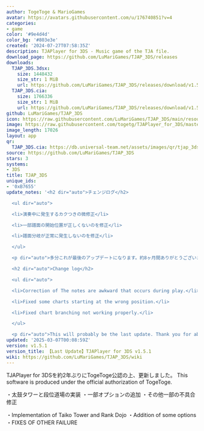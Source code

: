 ```yaml
---
author: TogeToge & MarioGames
avatar: https://avatars.githubusercontent.com/u/176740851?v=4
categories:
- game
color: '#9e4d4d'
color_bg: '#803e3e'
created: '2024-07-27T07:58:35Z'
description: TJAPlayer for 3DS - Music game of the TJA file.
download_page: https://github.com/LuMariGames/TJAP_3DS/releases
downloads:
  TJAP_3DS.3dsx:
    size: 1448432
    size_str: 1 MiB
    url: https://github.com/LuMariGames/TJAP_3DS/releases/download/v1.5.1/TJAP_3DS.3dsx
  TJAP_3DS.cia:
    size: 1766336
    size_str: 1 MiB
    url: https://github.com/LuMariGames/TJAP_3DS/releases/download/v1.5.1/TJAP_3DS.cia
github: LuMariGames/TJAP_3DS
icon: https://raw.githubusercontent.com/LuMariGames/TJAP_3DS/main/resource/icon.png
image: https://raw.githubusercontent.com/togetg/TJAPlayer_for_3DS/master/resource/banner.png
image_length: 17026
layout: app
qr:
  TJAP_3DS.cia: https://db.universal-team.net/assets/images/qr/tjap_3ds-cia.png
source: https://github.com/LuMariGames/TJAP_3DS
stars: 3
systems:
- 3DS
title: TJAP_3DS
unique_ids:
- '0xB7655'
update_notes: '<h2 dir="auto">チェンジログ</h2>

  <ul dir="auto">

  <li>演奏中に発生するカクつきの微修正</li>

  <li>一部譜面の開始位置が正しくないのを修正</li>

  <li>譜面分岐が正常に発生しないのを修正</li>

  </ul>

  <p dir="auto">多分これが最後のアップデートになります。約8ヶ月間ありがとうございました。</p>

  <h2 dir="auto">Change log</h2>

  <ul dir="auto">

  <li>Correction of The notes are awkward that occurs during play.</li>

  <li>Fixed some charts starting at the wrong position.</li>

  <li>Fixed chart branching not working properly.</li>

  </ul>

  <p dir="auto">This will probably be the last update. Thank you for about 8 months.</p>'
updated: '2025-03-07T00:08:59Z'
version: v1.5.1
version_title: 【Last Update】TJAPlayer for 3DS v1.5.1
wiki: https://github.com/LuMariGames/TJAP_3DS/wiki
---
```

TJAPlayer for 3DSを約2年ぶりにTogeToge公認の上、更新しました。
This software is produced under the official authorization of TogeToge.

・太鼓タワーと段位道場の実装
・一部オプションの追加
・その他一部の不具合修正

・Implementation of Taiko Tower and Rank Dojo
・Addition of some options
・FIXES OF OTHER FAILURE
